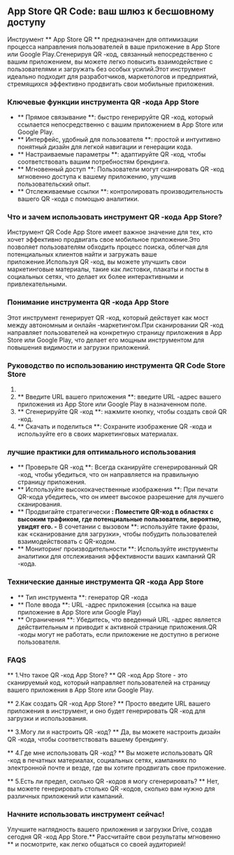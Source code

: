 ## App Store QR Code: ваш шлюз к бесшовному доступу

Инструмент ** App Store QR ** предназначен для оптимизации процесса направления пользователей в ваше приложение в App Store или Google Play.Сгенерируя QR -код, связанный непосредственно с вашим приложением, вы можете легко повысить взаимодействие с пользователями и загружать без особых усилий.Этот инструмент идеально подходит для разработчиков, маркетологов и предприятий, стремящихся эффективно продвигать свои мобильные приложения.

### Ключевые функции инструмента QR -кода App Store

- ** Прямое связывание **: быстро генерируйте QR -код, который ссылается непосредственно с вашим приложением в App Store или Google Play.
- ** Интерфейс, удобный для пользователя **: простой и интуитивно понятный дизайн для легкой навигации и генерации кода.
- ** Настраиваемые параметры **: адаптируйте QR -код, чтобы соответствовать вашим потребностям брендинга.
- ** Мгновенный доступ **: Пользователи могут сканировать QR -код мгновенно доступа к вашему приложению, улучшив пользовательский опыт.
- ** Отслеживаемые ссылки **: контролировать производительность вашего QR -кода с помощью аналитики.

### Что и зачем использовать инструмент QR -кода App Store?

Инструмент QR Code App Store имеет важное значение для тех, кто хочет эффективно продвигать свое мобильное приложение.Это позволяет пользователям обходить процесс поиска, облегчая для потенциальных клиентов найти и загружать ваше приложение.Используя QR -код, вы можете улучшить свои маркетинговые материалы, такие как листовки, плакаты и посты в социальных сетях, что делает их более интерактивными и привлекательными.

### Понимание инструмента QR -кода App Store

Этот инструмент генерирует QR -код, который действует как мост между автономным и онлайн -маркетингом.При сканировании QR -код направляет пользователей на конкретную страницу приложения в App Store или Google Play, что делает его мощным инструментом для повышения видимости и загрузки приложений.

### Руководство по использованию инструмента QR Code Store Store

1.
2. ** Введите URL вашего приложения **: введите URL -адрес вашего приложения из App Store или Google Play в назначенном поле.
3. ** Сгенерируйте QR -код **: нажмите кнопку, чтобы создать свой QR -код.
4. ** Скачать и поделиться **: Сохраните изображение QR -кода и используйте его в своих маркетинговых материалах.

### лучшие практики для оптимального использования

- ** Проверьте QR -код **: Всегда сканируйте сгенерированный QR -код, чтобы убедиться, что он направляется на правильную страницу приложения.
- ** Используйте высококачественные изображения **: При печати QR-кода убедитесь, что он имеет высокое разрешение для лучшего сканирования.
- ** Продвигайте стратегически **: Поместите QR-код в областях с высоким трафиком, где потенциальные пользователи, вероятно, увидят его.
-** В сочетании с вызовом **: используйте такие фразы, как «сканирование для загрузки», чтобы побудить пользователей взаимодействовать с QR-кодом.
- ** Мониторинг производительности **: Используйте инструменты аналитики для отслеживания эффективности ваших кампаний QR -кода.

### Технические данные инструмента QR -кода App Store

- ** Тип инструмента **: генератор QR -кода
- ** Поле ввода **: URL -адрес приложения (ссылка на ваше приложение в App Store или Google Play)
- ** Ограничения **: Убедитесь, что введенный URL -адрес является действительным и приводит к активной странице приложения.QR -коды могут не работать, если приложение не доступно в регионе пользователя.

### FAQS

** 1.Что такое QR -код App Store? **
QR -код App Store - это сканируемый код, который направляет пользователей на страницу вашего приложения в App Store или Google Play.

** 2.Как создать QR -код App Store? **
Просто введите URL вашего приложения в инструмент, и оно будет генерировать QR -код для загрузки и использования.

** 3.Могу ли я настроить QR -код? **
Да, вы можете настроить дизайн QR -кода, чтобы соответствовать вашему брендингу.

** 4.Где мне использовать QR -код? **
Вы можете использовать QR -код в печатных материалах, социальных сетях, кампаниях по электронной почте и везде, где вы хотите продвигать свое приложение.

** 5.Есть ли предел, сколько QR -кодов я могу сгенерировать? **
Нет, вы можете генерировать столько QR -кодов, сколько вам нужно для различных приложений или кампаний.

### Начните использовать инструмент сейчас!

Улучшите наглядность вашего приложения и загрузки Drive, создав сегодня QR -код App Store.** Рассчитайте свои результаты мгновенно ** и посмотрите, как легко общаться со своей аудиторией!